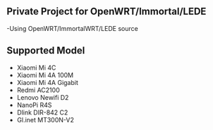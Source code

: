 ## Private Project for OpenWRT/Immortal/LEDE

-Using OpenWRT/ImmortalWRT/LEDE source

## Supported Model

- Xiaomi Mi 4C
- Xiaomi Mi 4A 100M
- Xiaomi Mi 4A Gigabit
- Redmi AC2100
- Lenovo Newifi D2
- NanoPi R4S
- Dlink DIR-842 C2
- Gl.inet MT300N-V2
